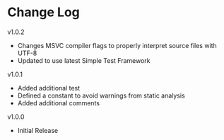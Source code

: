 # Change Log

v1.0.2

- Changes MSVC compiler flags to properly interpret source files with UTF-8
- Updated to use latest Simple Test Framework

v1.0.1

- Added additional test
- Defined a constant to avoid warnings from static analysis
- Added additional comments

v1.0.0

- Initial Release
